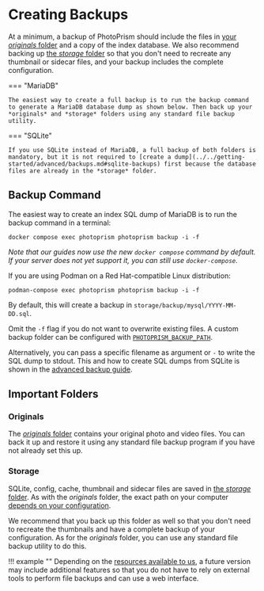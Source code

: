 # Creating Backups

At a minimum, a backup of PhotoPrism should include the files in [your *originals* folder](../../getting-started/docker-compose.md#photoprismoriginals) and a copy of the index database. We also recommend backing up [the *storage* folder](../../getting-started/docker-compose.md#photoprismstorage) so that you don't need to recreate any thumbnail or sidecar files, and your backup includes the complete configuration.

=== "MariaDB"

    The easiest way to create a full backup is to run the backup command to generate a MariaDB database dump as shown below. Then back up your *originals* and *storage* folders using any standard file backup utility.

=== "SQLite"

    If you use SQLite instead of MariaDB, a full backup of both folders is mandatory, but it is not required to [create a dump](../../getting-started/advanced/backups.md#sqlite-backups) first because the database files are already in the *storage* folder.

## Backup Command

The easiest way to create an index SQL dump of MariaDB is to run the backup command in a terminal:

```
docker compose exec photoprism photoprism backup -i -f
```

*Note that our guides now use the new `docker compose` command by default. If your server does not yet support it, you can still use `docker-compose`.*

If you are using Podman on a Red Hat-compatible Linux distribution:

```
podman-compose exec photoprism photoprism backup -i -f
```

By default, this will create a backup in `storage/backup/mysql/YYYY-MM-DD.sql`.

Omit the `-f` flag if you do not want to overwrite existing files. A custom backup folder can be configured with [`PHOTOPRISM_BACKUP_PATH`](../../getting-started/config-options.md#storage).

Alternatively, you can pass a specific filename as argument or `-` to write the SQL dump to stdout. This and how to create SQL dumps from SQLite is shown in the [advanced backup guide](../../getting-started/advanced/backups.md).

## Important Folders

### Originals

The [*originals* folder](../../getting-started/docker-compose.md#photoprismoriginals) contains your original photo and video files. You can back it up and restore it using any standard file backup program if you have not already set this up.

### Storage

SQLite, config, cache, thumbnail and sidecar files are saved in [the *storage* folder](../../getting-started/docker-compose.md#photoprismstorage). As with the *originals* folder, the exact path on your computer [depends on your configuration](../../getting-started/config-options.md#storage).

We recommend that you back up this folder as well so that you don't need to recreate the thumbnails and have a complete backup of your configuration. As for the *originals* folder, you can use any standard file backup utility to do this.

!!! example ""
    Depending on the [resources available to us](https://photoprism.app/kb/oss), a future version may include additional features so that you do not have to rely on external tools to perform file backups and can use a web interface.
